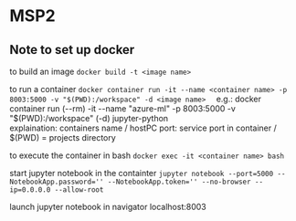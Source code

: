# MSP2

## Note to set up docker
to build an image
```docker build -t <image name>```

to run a container
```docker container run -it --name <container name> -p 8003:5000 -v "$(PWD):/workspace" -d <image name>  ```
e.g.: docker container run (--rm) -it --name "azure-ml" -p 8003:5000 -v "$(PWD):/workspace" (-d) jupyter-python  
explaination: containers name / hostPC port: service port in container / $(PWD) = projects directory

to execute the container in bash
```docker exec -it <container name> bash```

start jupyter notebook in the containter
```jupyter notebook --port=5000 --NotebookApp.password='' --NotebookApp.token='' --no-browser --ip=0.0.0.0 --allow-root```

launch jupyter notebook in navigator
localhost:8003